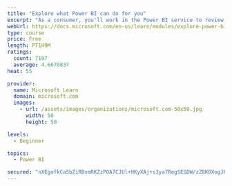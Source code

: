 ```yaml
---
title: "Explore what Power BI can do for you"
excerpt: "As a consumer, you'll work in the Power BI service to review and interact with content that has been shared with you. This module provides the foundational information that you need to work effectively in the Power BI service."
webUrl: https://docs.microsoft.com/en-us/learn/modules/explore-power-bi-service/
type: course
price: Free
length: PT1H9M
ratings:
  count: 7197
  average: 4.6670837
heat: 55

provider:
  name: Microsoft Learn
  domain: microsoft.com
  images:
    - url: /assets/images/organizations/microsoft.com-50x50.jpg
      width: 50
      height: 50

levels:
  - Beginner

topics:
  - Power BI

secured: "nXEgofkCaSbZiRBvmRKZzPOA7CJUl+HKyXAj+s3ya7RegSESDW/zZ8KOXogJPsUiozkSYAVoce3aUYWmjQDFWShS9t/ZLJ9gWlGj3IH/MQHZEYBu/oIwtjnnwBSrShf2+JPkc4991GEvnpYrVaWy9DulPz919Eu/DJZfCMzep+dHPcCwbSPzxkqhu5M1lR1tkV2zV+ejiTm3u/1SW6UZevkAALTmz4sC8NUQaJemtVzCtDeQwqDqy8DETxB4S2cEJr3Cb/+VaGUFEYemG/4nP+CBZY5kExV1IaTcUFO1xta6wttdZTxEFpXQV0K5x72gTjc0/th96de+hDr3EZVUNx4Jb1a/l5MiGSZZDgnJtRPogFJ73yYSof9GIp1Z4jgbNF4vspTecUE0BlqFtlEslSawdpqVxL5JSuHH/M5LhFo=;/BaAQ9vE6mCbOf9Z+UHhMg=="
---
```


